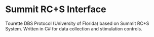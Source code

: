 # Summit RC+S Interface

Tourette DBS Protocol (University of Florida) based on Summit RC+S System. Written in C# for data collection and stimulation controls. 
